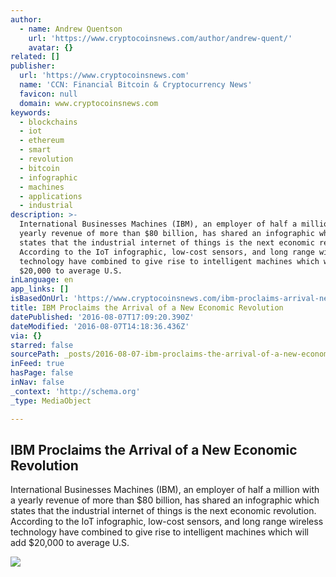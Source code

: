 ```yaml
---
author:
  - name: Andrew Quentson
    url: 'https://www.cryptocoinsnews.com/author/andrew-quent/'
    avatar: {}
related: []
publisher:
  url: 'https://www.cryptocoinsnews.com'
  name: 'CCN: Financial Bitcoin & Cryptocurrency News'
  favicon: null
  domain: www.cryptocoinsnews.com
keywords:
  - blockchains
  - iot
  - ethereum
  - smart
  - revolution
  - bitcoin
  - infographic
  - machines
  - applications
  - industrial
description: >-
  International Businesses Machines (IBM), an employer of half a million with a
  yearly revenue of more than $80 billion, has shared an infographic which
  states that the industrial internet of things is the next economic revolution.
  According to the IoT infographic, low-cost sensors, and long range wireless
  technology have combined to give rise to intelligent machines which will add
  $20,000 to average U.S.
inLanguage: en
app_links: []
isBasedOnUrl: 'https://www.cryptocoinsnews.com/ibm-proclaims-arrival-new-economic-revolution/'
title: IBM Proclaims the Arrival of a New Economic Revolution
datePublished: '2016-08-07T17:09:20.390Z'
dateModified: '2016-08-07T14:18:36.436Z'
via: {}
starred: false
sourcePath: _posts/2016-08-07-ibm-proclaims-the-arrival-of-a-new-economic-revolution.md
inFeed: true
hasPage: false
inNav: false
_context: 'http://schema.org'
_type: MediaObject

---
```

<article style=""><h1>IBM Proclaims the Arrival of a New Economic Revolution</h1><p>International Businesses Machines (IBM), an employer of half a million with a yearly revenue of more than $80 billion, has shared an infographic which states that the industrial internet of things is the next economic revolution. According to the IoT infographic, low-cost sensors, and long range wireless technology have combined to give rise to intelligent machines which will add $20,000 to average U.S.</p><img src="https://www.cryptocoinsnews.com/wp-content/uploads/2016/08/IBM-Proclaims-the-Arrival-of-a-New-Economic-Revolution.jpg" /></article>